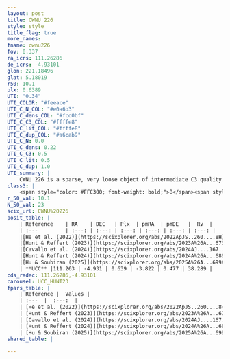 ```yaml
---
layout: post
title: CWNU 226
style: style
title_flag: true
more_names: 
fname: cwnu226
fov: 0.337
ra_icrs: 111.26286
de_icrs: -4.93101
glon: 221.18496
glat: 5.18019
r50: 10.1
plx: 0.6389
UTI: "0.34"
UTI_COLOR: "#feeace"
UTI_C_N_COL: "#e0a6b3"
UTI_C_dens_COL: "#fcd0bf"
UTI_C_C3_COL: "#ffffe8"
UTI_C_lit_COL: "#ffffe8"
UTI_C_dup_COL: "#a6cab9"
UTI_C_N: 0.0
UTI_C_dens: 0.22
UTI_C_C3: 0.5
UTI_C_lit: 0.5
UTI_C_dup: 1.0
UTI_summary: |
    CWNU 226 is a sparse, very loose object of intermediate C3 quality. It was recently reported but it is moderately studied in the literature.<br><br><span style="color: #99180f; font-weight: bold;">Warning: </span>contains less than 25 stars with <i>P>0.5</i> estimated.
class3: |
    <span style="color: #FFC300; font-weight: bold;">B</span><span style="color: #FFC300; font-weight: bold;">B</span>
r_50_val: 10.1
N_50_val: 23
scix_url: CWNU%20226
posit_table: |
    | Reference    | RA    | DEC   | Plx  | pmRA  | pmDE   |  Rv  |
    | :---         | :---: | :---: | :---: | :---: | :---: | :---: |
    |[He et al. (2022)](https://scixplorer.org/abs/2022ApJS..260....8H) | 111.248 | -4.915 | 0.63 | -3.85 | 0.48 | 42.7 |
    |[Hunt & Reffert (2023)](https://scixplorer.org/abs/2023A%26A...673A.114H) | 111.241 | -4.921 | 0.635 | -3.851 | 0.432 | 37.902 |
    |[Cavallo et al. (2024)](https://scixplorer.org/abs/2024AJ....167...12C) | 111.252 | -4.935 | 0.635 | -- | -- | -- |
    |[Hunt & Reffert (2024)](https://scixplorer.org/abs/2024A%26A...686A..42H) | 111.241 | -4.921 | 0.635 | -3.851 | 0.432 | 37.902 |
    |[Hu & Soubiran (2025)](https://scixplorer.org/abs/2025A%26A...699A.246H) | 111.252 | -4.936 | -- | -- | -- | -- |
    | **UCC** |111.263 | -4.931 | 0.639 | -3.822 | 0.477 | 38.289 | 
cds_radec: 111.26286,-4.93101
carousel: UCC_HUNT23
fpars_table: |
    | Reference |  Values |
    | :---  |  :---:  |
    | [He et al. (2022)](https://scixplorer.org/abs/2022ApJS..260....8H) | `AG=0.6, m-M=10.5, logAge=9.1, Z=0.004` |
    | [Hunt & Reffert (2023)](https://scixplorer.org/abs/2023A%26A...673A.114H) | `AV50=0.231, diffAV50=1.361, MOD50=10.839, logAge50=8.896` |
    | [Cavallo et al. (2024)](https://scixplorer.org/abs/2024AJ....167...12C) | `AV50=0.32, dMod50=10.75, logAge50=9.0, [Fe/H]50=-0.08` |
    | [Hunt & Reffert (2024)](https://scixplorer.org/abs/2024A%26A...686A..42H) | `MassJ=87.7916` |
    | [Hu & Soubiran (2025)](https://scixplorer.org/abs/2025A%26A...699A.246H) | `MA22=-0.1, MA23f=-0.29, MZ23=-0.13, MK24=-0.26, MF24=-0.2` |
shared_table: |
    
---
```

